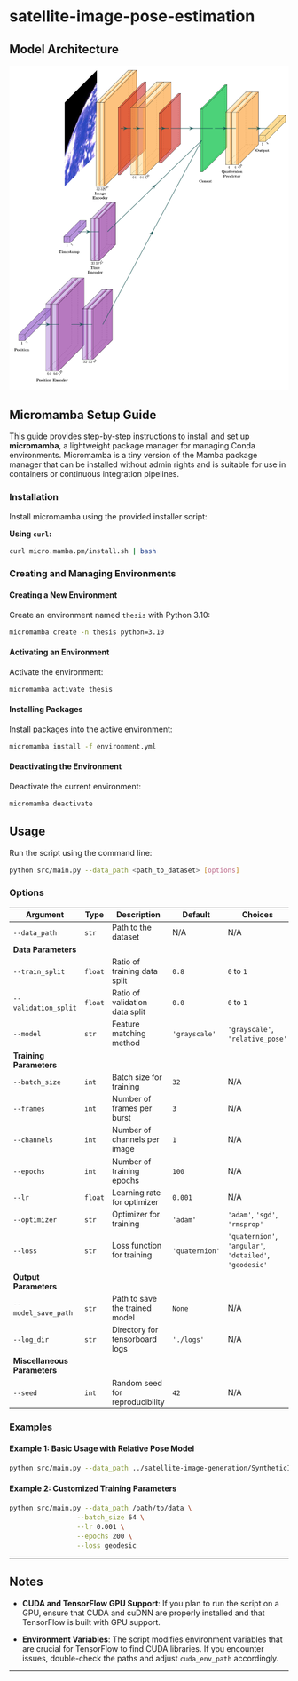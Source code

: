 # satellite-image-pose-estimation

## Model Architecture
<p align="center">
  <img src="./plots/model_architecture.jpg">
</p>

## Micromamba Setup Guide

This guide provides step-by-step instructions to install and set up **micromamba**, a lightweight package manager for managing Conda environments. Micromamba is a tiny version of the Mamba package manager that can be installed without admin rights and is suitable for use in containers or continuous integration pipelines.

### Installation

Install micromamba using the provided installer script:

**Using `curl`:**

```bash
curl micro.mamba.pm/install.sh | bash
```

### Creating and Managing Environments

#### Creating a New Environment

Create an environment named `thesis` with Python 3.10:

```bash
micromamba create -n thesis python=3.10
```

#### Activating an Environment

Activate the environment:

```bash
micromamba activate thesis
```

#### Installing Packages

Install packages into the active environment:

```bash
micromamba install -f environment.yml
```

#### Deactivating the Environment

Deactivate the current environment:

```bash
micromamba deactivate
```

## Usage

Run the script using the command line:

```bash
python src/main.py --data_path <path_to_dataset> [options]
```

### Options

| Argument             | Type    | Description                                             | Default      | Choices                                    | Required |
|----------------------|--------|---------------------------------------------------------|-------------|--------------------------------------------|----------|
| `--data_path`       | `str`  | Path to the dataset                                    | N/A         | N/A                                        | ✅        |
| **Data Parameters** |        |                                                         |             |                                            |          |
| `--train_split`     | `float` | Ratio of training data split                           | `0.8`       | `0` to `1`                                | ❌        |
| `--validation_split`| `float` | Ratio of validation data split                         | `0.0`       | `0` to `1`                                | ❌        |
| `--model`          | `str`  | Feature matching method                                 | `'grayscale'` | `'grayscale'`, `'relative_pose'`             | ❌        |
| **Training Parameters** |     |                                                         |             |                                            |          |
| `--batch_size`      | `int`  | Batch size for training                               | `32`        | N/A                                        | ❌        |
| `--frames`          | `int`  | Number of frames per burst                            | `3`         | N/A                                        | ❌        |
| `--channels`       | `int`  | Number of channels per image                          | `1`         | N/A                                        | ❌        |
| `--epochs`         | `int`  | Number of training epochs                             | `100`       | N/A                                        | ❌        |
| `--lr`            | `float` | Learning rate for optimizer                           | `0.001`     | N/A                                        | ❌        |
| `--optimizer`     | `str`  | Optimizer for training                                | `'adam'`    | `'adam'`, `'sgd'`, `'rmsprop'`            | ❌        |
| `--loss`         | `str`  | Loss function for training                           | `'quaternion'` | `'quaternion'`, `'angular'`, `'detailed'`, `'geodesic'` | ❌  |
| **Output Parameters** |      |                                                         |             |                                            |          |
| `--model_save_path`| `str`  | Path to save the trained model                         | `None`      | N/A                                        | ❌        |
| `--log_dir`       | `str`  | Directory for tensorboard logs                        | `'./logs'`  | N/A                                        | ❌        |
| **Miscellaneous Parameters** | |                                             |             |                                            |          |
| `--seed`          | `int`  | Random seed for reproducibility                        | `42`        | N/A                                        | ❌        |


### Examples

#### Example 1: Basic Usage with Relative Pose Model

```bash
python src/main.py --data_path ../satellite-image-generation/SyntheticImages --model relative_pose --frames 5 --channels 3
```

#### Example 2: Customized Training Parameters

```bash
python src/main.py --data_path /path/to/data \
                 --batch_size 64 \
                 --lr 0.001 \
                 --epochs 200 \
                 --loss geodesic
```
---

## Notes

- **CUDA and TensorFlow GPU Support**: If you plan to run the script on a GPU, ensure that CUDA and cuDNN are properly installed and that TensorFlow is built with GPU support.

- **Environment Variables**: The script modifies environment variables that are crucial for TensorFlow to find CUDA libraries. If you encounter issues, double-check the paths and adjust `cuda_env_path` accordingly.
---